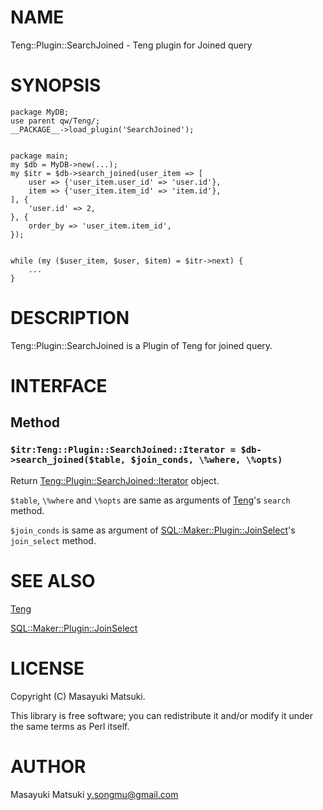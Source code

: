 # NAME

Teng::Plugin::SearchJoined - Teng plugin for Joined query

# SYNOPSIS

    package MyDB;
    use parent qw/Teng/;
    __PACKAGE__->load_plugin('SearchJoined');
    

    package main;
    my $db = MyDB->new(...);
    my $itr = $db->search_joined(user_item => [
        user => {'user_item.user_id' => 'user.id'},
        item => {'user_item.item_id' => 'item.id'},
    ], {
        'user.id' => 2,
    }, {
        order_by => 'user_item.item_id',
    });
    

    while (my ($user_item, $user, $item) = $itr->next) {
        ...
    }

# DESCRIPTION

Teng::Plugin::SearchJoined is a Plugin of Teng for joined query.

# INTERFACE

## Method

### `$itr:Teng::Plugin::SearchJoined::Iterator = $db->search_joined($table, $join_conds, \%where, \%opts)`

Return [Teng::Plugin::SearchJoined::Iterator](http://search.cpan.org/perldoc?Teng::Plugin::SearchJoined::Iterator) object.

`$table`, `\%where` and `\%opts` are same as arguments of [Teng](http://search.cpan.org/perldoc?Teng)'s `search` method.

`$join_conds` is same as argument of [SQL::Maker::Plugin::JoinSelect](http://search.cpan.org/perldoc?SQL::Maker::Plugin::JoinSelect)'s `join_select` method.

# SEE ALSO

[Teng](http://search.cpan.org/perldoc?Teng)

[SQL::Maker::Plugin::JoinSelect](http://search.cpan.org/perldoc?SQL::Maker::Plugin::JoinSelect)

# LICENSE

Copyright (C) Masayuki Matsuki.

This library is free software; you can redistribute it and/or modify
it under the same terms as Perl itself.

# AUTHOR

Masayuki Matsuki <y.songmu@gmail.com>
